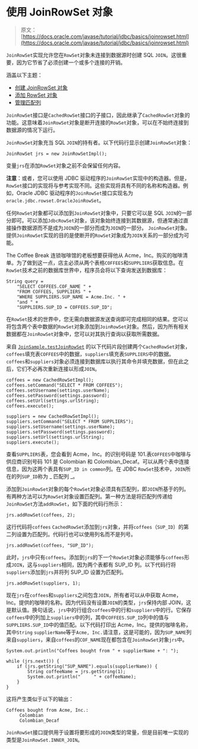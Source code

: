 # 使用 JoinRowSet 对象

> 原文： [https://docs.oracle.com/javase/tutorial/jdbc/basics/joinrowset.html](https://docs.oracle.com/javase/tutorial/jdbc/basics/joinrowset.html)

`JoinRowSet`实现允许您在`RowSet`对象未连接到数据源时创建 SQL `JOIN`。这很重要，因为它节省了必须创建一个或多个连接的开销。

涵盖以下主题：

*   [创建 JoinRowSet 对象](#creating-joinrowset-object)
*   [添加 RowSet 对象](#adding-rowset-objects)
*   [管理匹配列](#managing-match-columns)

`JoinRowSet`接口是`CachedRowSet`接口的子接口，因此继承了`CachedRowSet`对象的功能。这意味着`JoinRowSet`对象是断开连接的`RowSet`对象，可以在不始终连接到数据源的情况下运行。

`JoinRowSet`对象充当 SQL `JOIN`的持有者。以下代码行显示创建`JoinRowSet`对象：

```
JoinRowSet jrs = new JoinRowSetImpl();

```

变量`jrs`在添加`RowSet`对象之前不会保留任何内容。

**注意**：或者，您可以使用 JDBC 驱动程序的`JoinRowSet`实现中的构造器。但是，`RowSet`接口的实现将与参考实现不同。这些实现将具有不同的名称和构造器。例如，Oracle JDBC 驱动程序的`JoinRowSet`接口实现名为`oracle.jdbc.rowset.OracleJoinRowSet`。

任何`RowSet`对象都可以添加到`JoinRowSet`对象中，只要它可以是 SQL `JOIN`的一部分即可。可以添加`JdbcRowSet`对象，该对象始终连接到其数据源，但通常通过直接操作数据源而不是成为`JOIN`的一部分而成为`JOIN`的一部分。 `JoinRowSet`对象。提供`JoinRowSet`实现的目的是使断开的`RowSet`对象成为`JOIN`关系的一部分成为可能。

The Coffee Break 连锁咖啡馆的老板想要获得他从 Acme，Inc。购买的咖啡清单。为了做到这一点，店主必须从两个表格`COFFEES`和`SUPPLIERS`获取信息。在`RowSet`技术之前的数据库世界中，程序员会将以下查询发送到数据库：

```
String query =
    "SELECT COFFEES.COF_NAME " +
    "FROM COFFEES, SUPPLIERS " +
    "WHERE SUPPLIERS.SUP_NAME = Acme.Inc. " +
    "and " +
    "SUPPLIERS.SUP_ID = COFFEES.SUP_ID";

```

在`RowSet`技术的世界中，您无需向数据源发送查询即可完成相同的结果。您可以将包含两个表中数据的`RowSet`对象添加到`JoinRowSet`对象。然后，因为所有相关数据都在`JoinRowSet`对象中，您可以对其执行查询以获取所需数据。

来自 [`JoinSample.testJoinRowSet`](gettingstarted.html) 的以下代码片段创建两个`CachedRowSet`对象，`coffees`填充表`COFFEES`中的数据，`suppliers`填充表`SUPPLIERS`中的数据。 `coffees`和`suppliers`对象必须连接到数据库以执行其命令并填充数据，但在此之后，它们不必再次重新连接以形成`JOIN`。

```
coffees = new CachedRowSetImpl();
coffees.setCommand("SELECT * FROM COFFEES");
coffees.setUsername(settings.userName);
coffees.setPassword(settings.password);
coffees.setUrl(settings.urlString);
coffees.execute();

suppliers = new CachedRowSetImpl();
suppliers.setCommand("SELECT * FROM SUPPLIERS");
suppliers.setUsername(settings.userName);
suppliers.setPassword(settings.password);
suppliers.setUrl(settings.urlString);
suppliers.execute(); 

```

查看`SUPPLIERS`表，您会看到 Acme，Inc。的识别号码是 101.表`COFFEES`中咖啡与供应商识别号码 101 是 Colombian 和 Colombian_Decaf。可以从两个表中连接信息，因为这两个表具有`SUP_ID in common`列。在 JDBC `RowSet`技术中，`JOIN`所在的列`SUP_ID`称为 _ 匹配列 _。

添加到`JoinRowSet`对象的每个`RowSet`对象必须具有匹配列，即`JOIN`所基于的列。有两种方法可以为`RowSet`对象设置匹配列。第一种方法是将匹配列传递给`JoinRowSet`方法`addRowSet`，如下面的代码行所示：

```
jrs.addRowSet(coffees, 2);

```

这行代码将`coffees` `CachedRowSet`添加到`jrs`对象，并将`coffees`（`SUP_ID`）的第二列设置为匹配列。代码行也可以使用列名而不是列号。

```
jrs.addRowSet(coffees, "SUP_ID");

```

此时，`jrs`中只有`coffees`。添加到`jrs`的下一个`RowSet`对象必须能够与`coffees`形成`JOIN`，这与`suppliers`相同，因为两个表都有 SUP_ID 列。以下代码行将`suppliers`添加到`jrs`并将列 SUP_ID 设置为匹配列。

```
jrs.addRowSet(suppliers, 1);

```

现在`jrs`在`coffees`和`suppliers`之间包含`JOIN`，所有者可以从中获取 Acme，Inc。提供的咖啡的名称。因为代码没有设置`JOIN`的类型，`jrs`保持内部 JOIN，这是默认值。换句话说，`jrs`中的行组合`coffees`中的行和`suppliers`中的行。它保存`coffees`中的列加上`suppliers`中的列，其中`COFFEES.SUP_ID`列中的值与`SUPPLIERS.SUP_ID`中的值匹配。以下代码打印出 Acme，Inc。提供的咖啡名称，其中`String` `supplierName`等于`Acme, Inc.`请注意，这是可能的，因为`SUP_NAME`列来自`suppliers`，来自`coffees`的`COF_NAME`现在都包含在`JoinRowSet`对象`jrs`中。

```
System.out.println("Coffees bought from " + supplierName + ": ");

while (jrs.next()) {
    if (jrs.getString("SUP_NAME").equals(supplierName)) {
        String coffeeName = jrs.getString(1);
        System.out.println("     " + coffeeName);
    }
}

```

这将产生类似于以下的输出：

```
Coffees bought from Acme, Inc.:
     Colombian
     Colombian_Decaf

```

`JoinRowSet`接口提供用于设置将要形成的`JOIN`类型的常量，但是目前唯一实现的类型是`JoinRowSet.INNER_JOIN`。